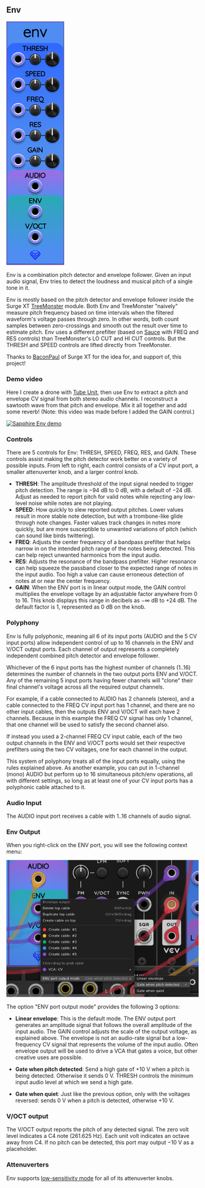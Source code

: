 ## Env

![Env](images/env.png)

Env is a combination pitch detector and envelope follower. Given an input audio signal,
Env tries to detect the loudness and musical pitch of a single tone in it.

Env is mostly based on the pitch detector and envelope follower inside the Surge XT
[TreeMonster](https://library.vcvrack.com/SurgeXTRack/SurgeXTFXTreeMonster) module.
Both Env and TreeMonster "naively" measure pitch frequency based on time intervals
when the filtered waveform's voltage passes through zero.
In other words, both count samples between zero-crossings and smooth out the result over time to estimate pitch.
Env uses a different prefilter (based on [Sauce](Sauce.md) with FREQ and RES controls) than TreeMonster's LO CUT and HI CUT controls.
But the THRESH and SPEED controls are lifted directly from TreeMonster.

Thanks to [BaconPaul](https://github.com/baconpaul/) of Surge XT for the idea for, and support of, this project!

### Demo video

Here I create a drone with [Tube Unit](TubeUnit.md), then use Env to extract a pitch and envelope CV signal from both stereo audio channels. I reconstruct a sawtooth wave from that pitch and envelope. Mix it all together and add some reverb! (Note: this video was made before I added the GAIN control.)

[![Sapphire Env demo](https://img.youtube.com/vi/P8HinJX07t4/0.jpg)](https://www.youtube.com/watch?v=P8HinJX07t4)

### Controls

There are 5 controls for Env: THRESH, SPEED, FREQ, RES, and GAIN.
These controls assist making the pitch detector work better on a variety of possible inputs.
From left to right, each control consists of a CV input port,
a smaller attenuverter knob, and a larger control knob.

* **THRESH**: The amplitude threshold of the input signal needed to trigger pitch detection. The range is &minus;94&nbsp;dB to 0&nbsp;dB, with a default of &minus;24&nbsp;dB. Adjust as needed to report pitch for valid notes while rejecting any low-level noise while notes are not playing.
* **SPEED**: How quickly to slew reported output pitches. Lower values result in more stable note detection, but with a trombone-like glide through note changes. Faster values track changes in notes more quickly, but are more susceptible to unwanted variations of pitch (which can sound like birds twittering).
* **FREQ**: Adjusts the center frequency of a bandpass prefilter that helps narrow in on the intended pitch range of the notes being detected. This can help reject unwanted harmonics from the input audio.
* **RES**: Adjusts the resonance of the bandpass prefilter. Higher resonance can help squeeze the passband closer to the expected range of notes in the input audio. Too high a value can cause erroneous detection of notes at or near the center frequency.
* **GAIN**: When the ENV port is in linear output mode, the GAIN control multiplies the envelope voltage by an adjustable factor anywhere from 0 to 16. This knob displays this range in decibels as &minus;&infin;&nbsp;dB to +24&nbsp;dB. The default factor is 1, represented as 0&nbsp;dB on the knob.

### Polyphony

Env is fully polyphonic, meaning all 6 of its input ports (AUDIO and the 5 CV input ports) allow
independent control of up to 16 channels in the ENV and V/OCT output ports.
Each channel of output represents a completely independent combined pitch detector and envelope follower.

Whichever of the 6 input ports has the highest number of channels (1..16) determines the
number of channels in the two output ports ENV and V/OCT.
Any of the remaining 5 input ports having fewer channels will "clone" their final channel's
voltage across all the required output channels.

For example, if a cable connected to AUDIO has 2 channels (stereo),
and a cable connected to the FREQ CV input port has 1 channel,
and there are no other input cables,
then the outputs ENV and V/OCT will each have 2 channels.
Because in this example the FREQ CV signal has only 1 channel, that one channel
will be used to satisfy the second channel also.

If instead you used a 2-channel FREQ CV input cable, each of the two output channels
in the ENV and V/OCT ports would set their respective prefilters using the two CV voltages,
one for each channel in the output.

This system of polyphony treats all of the input ports equally, using the rules explained above.
As another example, you can put in 1-channel (mono) AUDIO
but perform up to 16 simultaneous pitch/env operations, all with different settings, so long as at least one of your CV input ports has a polyphonic cable attached to it.

### Audio Input

The AUDIO input port receives a cable with 1..16 channels of audio signal.

### Env Output

When you right-click on the ENV port, you will see the following context menu:

![ENV port context menu](images/env_output_modes.png)

The option "ENV port output mode" provides the following 3 options:

* **Linear envelope**: This is the default mode. The ENV output port generates an amplitude signal that follows the overall amplitude of the input audio. The GAIN control adjusts the scale of the output voltage, as explained above. The envelope is not an audio-rate signal but a low-frequency CV signal that represents the volume of the input audio. Often envelope output will be used to drive a VCA that gates a voice, but other creative uses are possible.

* **Gate when pitch detected**: Send a high gate of +10&nbsp;V when a pitch is being detected. Otherwise it sends 0&nbsp;V. THRESH controls the minimum input audio level at which we send a high gate.

* **Gate when quiet**: Just like the previous option, only with the voltages reversed: sends 0&nbsp;V when a pitch is detected, otherwise +10&nbsp;V.

### V/OCT output

The V/OCT output reports the pitch of any detected signal. The zero volt level indicates
a C4 note (261.625&nbsp;Hz). Each unit volt indicates an octave away from C4. If no pitch can be detected,
this port may output &minus;10&nbsp;V as a placeholder.

### Attenuverters

Env supports [low-sensitivity mode](LowSensitivityAttenuverterKnobs.md) for all of its attenuverter knobs.
